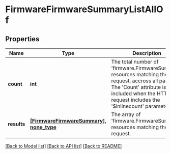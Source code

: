 # FirmwareFirmwareSummaryListAllOf

## Properties
Name | Type | Description | Notes
------------ | ------------- | ------------- | -------------
**count** | **int** | The total number of &#39;firmware.FirmwareSummary&#39; resources matching the request, accross all pages. The &#39;Count&#39; attribute is included when the HTTP GET request includes the &#39;$inlinecount&#39; parameter. | [optional] 
**results** | [**[FirmwareFirmwareSummary], none_type**](FirmwareFirmwareSummary.md) | The array of &#39;firmware.FirmwareSummary&#39; resources matching the request. | [optional] 

[[Back to Model list]](../README.md#documentation-for-models) [[Back to API list]](../README.md#documentation-for-api-endpoints) [[Back to README]](../README.md)


